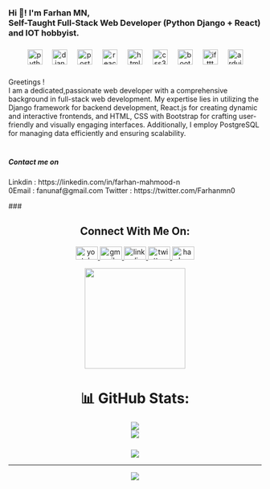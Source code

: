 <h3 align="left">Hi 👋! I'm Farhan MN, <br>Self-Taught Full-Stack Web Developer (Python Django + React) <br>and IOT hobbyist.</h3>

###

<div align="center">
  <img src="https://cdn.jsdelivr.net/gh/devicons/devicon/icons/python/python-original.svg" height="30" alt="python logo"  />
  <img width="12" />
  <img src="https://cdn.jsdelivr.net/gh/devicons/devicon/icons/django/django-plain.svg" height="30" alt="django logo"  />
  <img width="12" />
  <img src="https://cdn.jsdelivr.net/gh/devicons/devicon/icons/postgresql/postgresql-original.svg" height="30" alt="postgresql logo"  />
  <img width="12" />
  <img src="https://cdn.jsdelivr.net/gh/devicons/devicon/icons/react/react-original.svg" height="30" alt="react logo"  />
  <img width="12" />
  <img src="https://cdn.jsdelivr.net/gh/devicons/devicon/icons/html5/html5-original.svg" height="30" alt="html5 logo"  />
  <img width="12" />
  <img src="https://cdn.jsdelivr.net/gh/devicons/devicon/icons/css3/css3-original.svg" height="30" alt="css3 logo"  />
  <img width="12" />
  <img src="https://cdn.jsdelivr.net/gh/devicons/devicon/icons/bootstrap/bootstrap-original.svg" height="30" alt="bootstrap logo"  />
  <img width="12" />
  <img src="https://cdn.jsdelivr.net/gh/devicons/devicon/icons/ifttt/ifttt-original.svg" height="30" alt="ifttt logo"  />
  <img width="12" />
  <img src="https://cdn.jsdelivr.net/gh/devicons/devicon/icons/arduino/arduino-original.svg" height="30" alt="arduino logo"  />
</div>

###

<p align="left">Greetings ! <br> I am a dedicated,passionate web developer with a comprehensive background in full-stack web development. My expertise lies in utilizing the Django framework for backend development, React.js for creating dynamic and interactive frontends, and HTML, CSS with Bootstrap for crafting user-friendly and visually engaging interfaces. Additionally, I employ PostgreSQL for managing data efficiently and ensuring scalability.</p>

###

###
<h5><br>Contact me on </h5>
<p><span>Linkdin : https://linkedin.com/in/farhan-mahmood-n</span> </br> 0<span>Email : fanunaf@gmail.com</span> <span>Twitter : https://twitter.com/Farhanmn0</span></p>
###

<div align="center">
  <h2>Connect With Me On:</h2>
  <a href="https://www.youtube.com/channel/UCfUHc8t4ozvkpXY97wSJq2A" target="_blank">
    <img src="https://raw.githubusercontent.com/maurodesouza/profile-readme-generator/master/src/assets/icons/social/youtube/default.svg" width="44" height="26" alt="youtube logo"  />
  </a>
  <a href="fanunaf@gmail.com" target="_blank">
    <img src="https://raw.githubusercontent.com/maurodesouza/profile-readme-generator/master/src/assets/icons/social/gmail/default.svg" width="44" height="26" alt="gmail logo"  />
  </a>
  <a href="www.linkedin.com/in/farhan-mahmood-n" target="_blank">
    <img src="https://raw.githubusercontent.com/maurodesouza/profile-readme-generator/master/src/assets/icons/social/linkedin/default.svg" width="44" height="26" alt="linkedin logo"  />
  </a>
  <a href="@Farhanmn0" target="_blank">
    <img src="https://raw.githubusercontent.com/maurodesouza/profile-readme-generator/master/src/assets/icons/social/twitter/default.svg" width="44" height="26" alt="twitter logo"  />
  </a>
  <a href="@fanunaf25" target="_blank">
    <img src="https://raw.githubusercontent.com/maurodesouza/profile-readme-generator/master/src/assets/icons/social/hackerrank/default.svg" width="44" height="26" alt="hackerrank logo"  />
  </a>
</div>
<p align="left"></p>
<p align="left"></p>
<p align="left"></p>
<div align="center">
  <img height="200" src="https://media.licdn.com/dms/image/C4E12AQEhsaIOuMV62w/article-cover_image-shrink_423_752/0/1634533856823?e=1715817600&v=beta&t=-OY09lHqio8iPf94X-qAv8R5K7Xk86mdhe7Cb51uotE"  />
</div>

###

<p align="left"></p>

<div align="center">

# 📊 GitHub Stats:
![](https://github-readme-streak-stats.herokuapp.com/?user=MrLionByte&theme=dark&hide_border=true)<br/>
![](https://github-readme-stats.vercel.app/api/top-langs/?username=MrLionByte&theme=dark&hide_border=true&include_all_commits=true&count_private=false&layout=compact)


###

![](https://quotes-github-readme.vercel.app/api?type=horizontal&theme=light)

---
[![](https://visitcount.itsvg.in/api?id=MrLionByte&icon=0&color=0)](https://visitcount.itsvg.in)

###
</div>
